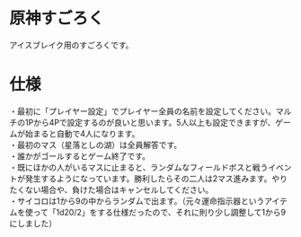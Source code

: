 # 原神すごろく
アイスブレイク用のすごろくです。
# 仕様
・最初に「プレイヤー設定」でプレイヤー全員の名前を設定してください。マルチの1Pから4Pで設定するのが良いと思います。5人以上も設定できますが、ゲームが始まると自動で4人になります。<br>
・最初のマス（星落としの湖）は全員解答です。<br>
・誰かがゴールするとゲーム終了です。<br>
・既にほかの人がいるマスに止まると、ランダムなフィールドボスと戦うイベントが発生するようになっています。勝利したらその二人は2マス進みます。やりたくない場合や、負けた場合はキャンセルしてください。<br>
・サイコロは1から9の中からランダムで出ます。（元々運命指示器というアイテムを使って「1d20/2」をする仕様だったので、それに則り少し調整して1から9にしました）
